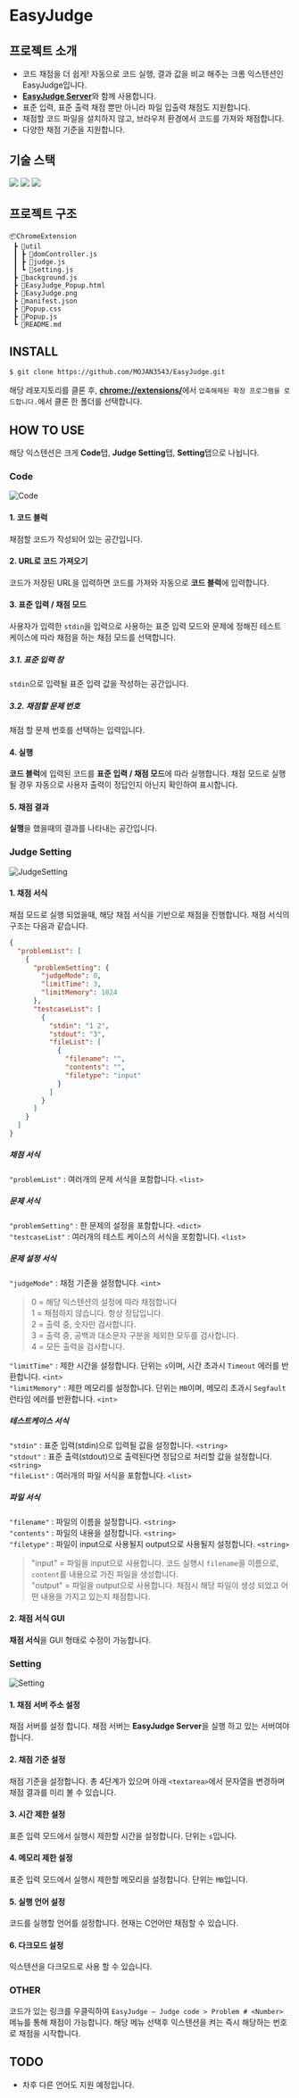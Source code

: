 # EasyJudge
## 프로젝트 소개
* 코드 채점을 더 쉽게! 자동으로 코드 실행, 결과 값을 비교 해주는 크롬 익스텐션인 EasyJudge입니다.
* [**EasyJudge Server**](https://github.com/MOJAN3543/EasyJudge_server)와 함께 사용합니다. 
* 표준 입력, 표준 출력 채점 뿐만 아니라 파일 입출력 채점도 지원합니다.
* 채점할 코드 파일을 설치하지 않고, 브라우저 환경에서 코드를 가져와 채점합니다.
* 다양한 채점 기준을 지원합니다.
## 기술 스택
<img src="https://img.shields.io/badge/html5-E34F26?style=for-the-badge&logo=html5&logoColor=white">  <img src="https://img.shields.io/badge/css-1572B6?style=for-the-badge&logo=css3&logoColor=white"> <img src="https://img.shields.io/badge/javascript-F7DF1E?style=for-the-badge&logo=javascript&logoColor=black">
## 프로젝트 구조
```
📦ChromeExtension
 ┣ 📂util
 ┃ ┣ 📜domController.js
 ┃ ┣ 📜judge.js
 ┃ ┗ 📜setting.js
 ┣ 📜background.js
 ┣ 📜EasyJudge_Popup.html
 ┣ 📜EasyJudge.png
 ┣ 📜manifest.json
 ┣ 📜Popup.css
 ┣ 📜Popup.js
 ┗ 📜README.md
```
## INSTALL
```bash
$ git clone https://github.com/MOJAN3543/EasyJudge.git
```
해당 레포지토리를 클론 후, [**chrome://extensions/**](chrome://extensions/)에서 `압축해제된 확장 프로그램을 로드합니다.`에서 클론 한 폴더를 선택합니다.  
  
## HOW TO USE
해당 익스텐션은 크게 **Code**탭, **Judge Setting**탭, **Setting**탭으로 나뉩니다.
### Code
![Code](./docs/Code.png)
#### 1. 코드 블럭
채점할 코드가 작성되어 있는 공간입니다.
#### 2. URL로 코드 가져오기
코드가 저장된 URL을 입력하면 코드를 가져와 자동으로 **코드 블럭**에 입력합니다.
#### 3. 표준 입력 / 채점 모드
사용자가 입력한 `stdin`을 입력으로 사용하는 표준 입력 모드와 문제에 정해진 테스트 케이스에 따라 채점을 하는 채점 모드를 선택합니다.
##### 3.1. 표준 입력 창
`stdin`으로 입력될 표준 입력 값을 작성하는 공간입니다.
##### 3.2. 채점할 문제 번호
채점 할 문제 번호를 선택하는 입력입니다.
#### 4. 실행
**코드 블럭**에 입력된 코드를 **표준 입력 / 채점 모드**에 따라 실행합니다. 채점 모드로 실행 될 경우 자동으로 사용자 출력이 정답인지 아닌지 확인하여 표시합니다.
#### 5. 채점 결과
**실행**을 했을때의 결과를 나타내는 공간입니다.
### Judge Setting
![JudgeSetting](./docs/JudgeSetting.png)
#### 1. 채점 서식
채점 모드로 실행 되었을때, 해당 채점 서식을 기반으로 채점을 진행합니다. 채점 서식의 구조는 다음과 같습니다.  
```json
{
  "problemList": [
    {
      "problemSetting": {
        "judgeMode": 0,
        "limitTime": 3,
        "limitMemory": 1024
      },
      "testcaseList": [
        {
          "stdin": "1 2",
          "stdout": "3",
          "fileList": [
            {
              "filename": "",
              "contents": "",
              "filetype": "input"
            }
          ]
        }
      ]
    }
  ]
}
```
##### 채점 서식
`"problemList"` : 여러개의 문제 서식을 포함합니다. `<list>`  
##### 문제 서식
`"problemSetting"` : 한 문제의 설정을 포함합니다.  `<dict>`  
`"testcaseList"` : 여러개의 테스트 케이스의 서식을 포함합니다. `<list>`
##### 문제 설정 서식
`"judgeMode"` : 채점 기준을 설정합니다. `<int>`
> 0 = 해당 익스텐션의 설정에 따라 채점합니다  
> 1 = 채점하지 않습니다. 항상 정답입니다.  
> 2 = 출력 중, 숫자만 검사합니다.  
> 3 = 출력 중, 공백과 대소문자 구분을 제외한 모두를 검사합니다.  
> 4 = 모든 출력을 검사합니다.  

`"limitTime"` : 제한 시간을 설정합니다. 단위는 `s`이며, 시간 초과시 `Timeout` 에러를 반환합니다. `<int>`  
`"limitMemory"` : 제한 메모리를 설정합니다. 단위는 `MB`이며, 메모리 초과시 `Segfault` 런타임 에러를 반환합니다. `<int>`
##### 테스트케이스 서식
`"stdin"` : 표준 입력(stdin)으로 입력될 값을 설정합니다. `<string>`  
`"stdout"` : 표준 출력(stdout)으로 출력된다면 정답으로 처리할 값을 설정합니다. `<string>`  
`"fileList"` : 여러개의 파일 서식을 포함합니다. `<list>`  
##### 파일 서식
`"filename"` : 파일의 이름을 설정합니다. `<string>`  
`"contents"` : 파일의 내용을 설정합니다. `<string>`  
`"filetype"` : 파일이 input으로 사용될지 output으로 사용될지  설정합니다. `<string>`
> "input" = 파일을 input으로 사용합니다. 코드 실행시 `filename`을 이름으로, `content`를 내용으로 가진 파일을 생성합니다.  
> "output" = 파일을 output으로 사용합니다. 채점시 해당 파일이 생성 되었고 어떤 내용을 가지고 있는지 채점합니다.
#### 2. 채점 서식 GUI
**채점 서식**을 GUI 형태로 수정이 가능합니다.
### Setting
![Setting](./docs/Setting.png) 
#### 1. 채점 서버 주소 설정
채점 서버를 설정 합니다. 채점 서버는 **EasyJudge Server**을 실행 하고 있는 서버여야 합니다.  
#### 2. 채점 기준 설정
채점 기준을 설정합니다. 총 4단계가 있으며 아래 `<textarea>`에서 문자열을 변경하며 채점 결과를 미리 볼 수 있습니다.  
#### 3. 시간 제한 설정
표준 입력 모드에서 실행시 제한할 시간을 설정합니다. 단위는 `s`입니다.  
#### 4. 메모리 제한 설정
표준 입력 모드에서 실행시 제한할 메모리을 설정합니다. 단위는 `MB`입니다.  
#### 5. 실행 언어 설정
코드를 실행할 언어를 설정합니다. 현재는 C언어만 채점할 수 있습니다.
#### 6. 다크모드 설정
익스텐션을 다크모드로 사용 할 수 있습니다.
  
### OTHER
코드가 있는 링크를 우클릭하여 `EasyJudge ― Judge code > Problem # <Number>` 메뉴를 통해 채점이 가능합니다. 해당 메뉴 선택후 익스텐션을 켜는 즉시 해당하는 번호로 채점을 시작합니다.  

## TODO
* 차후 다른 언어도 지원 예정입니다.